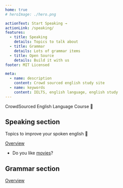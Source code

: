 ```yaml
---
home: true
# heroImage: ./hero.png

actionText: Start Speaking →
actionLink: /speaking/
features:
  - title: Speaking
    details: Topics to talk about
  - title: Grammar
    details: Lots of grammar items
  - title: Open Source
    details: Build it with us
footer: MIT Licensed

meta:
  - name: description
    content: Crowd sourced english study site
  - name: keywords
    content: IELTS, english language, english study
---
```


CrowdSourced English Language Course :tada:

## Speaking section
Topics to improve your spoken english :100:

[Overview](./speaking/README.md)

- Do you like [movies](/speaking/movies.md)?

## Grammar section
[Overview](./grammar/)